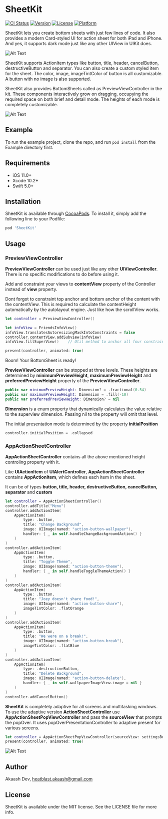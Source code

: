 # SheetKit

[![CI Status](https://img.shields.io/travis/akaashdev/SheetKit.svg?style=flat)](https://travis-ci.org/akaashdev/SheetKit)
[![Version](https://img.shields.io/cocoapods/v/SheetKit.svg?style=flat)](https://cocoapods.org/pods/SheetKit)
[![License](https://img.shields.io/cocoapods/l/SheetKit.svg?style=flat)](https://cocoapods.org/pods/SheetKit)
[![Platform](https://img.shields.io/cocoapods/p/SheetKit.svg?style=flat)](https://cocoapods.org/pods/SheetKit)


SheetKit lets you create bottom sheets with just few lines of code. It also provides a modern Card-styled UI for action sheet for both iPad and iPhone. And yes, it supports dark mode just like any other UIView in UIKit does.

![Alt Text](https://github.com/akaashdev/SheetKit/blob/master/Screenshots/screen-record-iphone-1.gif)

SheetKit supports ActionItem types like button, title, header, cancelButton, destructiveButton and separator. You can also create a custom styled item for the sheet. The color, image, imageTintColor of button is all customizable. A button with no image is also supported.

SheetKit also provides BottomSheets called as PreviewViewController in the kit. These components interactively grow on dragging, occupying the required space on both brief and detail mode. The heights of each mode is completely customizable.

![Alt Text](https://github.com/akaashdev/SheetKit/blob/master/Screenshots/screen-record-ipad-1.gif)

## Example

To run the example project, clone the repo, and run `pod install` from the Example directory first.

## Requirements

* iOS 11.0+
* Xcode 10.2+
* Swift 5.0+

## Installation

SheetKit is available through [CocoaPods](https://cocoapods.org). To install
it, simply add the following line to your Podfile:

```ruby
pod 'SheetKit'
```

## Usage

### PreviewViewController 

**PreviewViewController** can be used just like any other **UIViewController**. There is no specific modifications to do before using it.

Add and constraint your views to **contentView** property of the Controller instead of **view** property. 

Dont forgot to constraint top anchor and bottom anchor of the content with the contentView. This is required to calculate the contentHeight automatically by the autolayout engine. Just like how the scrollView works.

```swift
let controller = PreviewViewController()

let infoView = FriendsInfoView()
infoView.translatesAutoresizingMaskIntoConstraints = false
controller.contentView.addSubview(infoView)
infoView.fillSuperView()    // Util method to anchor all four constraints with superview

present(controller, animated: true)
```
Boom! Your BottomSheet is ready!
	
**PreviewViewController** can be stopped at three levels. These heights are determined by **minimumPreviewHeight**, **maximumPreviewHeight** and **preferredPreviewHeight** property of the **PreviewViewController**.

```swift
public var minimumPreviewHeight: Dimension? = .fractional(0.54)
public var maximumPreviewHeight: Dimension = .fill(-10)
public var preferredPreviewHeight: Dimension? = nil
```

**Dimension** is a enum property that dynamically calculates the value relative to the superview dimension.
Passing nil to the property will omit that level.

The initial presentation mode is determined by the property **initialPosition**

```swift
controller.initialPosition = .collapsed
```


### AppActionSheetController

**AppActionSheetController** contains all the above mentioned height controling property with it. 

Like **UIActionItem** of **UIAlertController**, **AppActionSheetController** contains **AppActionItem**, which defines each item in the sheet.

It can be of types **button, title, header, destructiveButton, cancelButton, separator** and **custom**

```swift
let controller = AppActionSheetController()
controller.addTitle("Menu")
controller.addActionItem(
    AppActionItem(
        type: .button,
        title: "Change Background",
        image: UIImage(named: "action-button-wallpaper"),
        handler: { _ in self.handleChangeBackgroundAction() }
    )
)
controller.addActionItem(
    AppActionItem(
        type: .button,
        title: "Toggle Theme",
        image: UIImage(named: "action-button-theme"),
        handler: { _ in self.handleToggleThemeAction() }
    )
)
controller.addActionItem(
    AppActionItem(
        type: .button,
        title: "Joey doesn't share food!",
        image: UIImage(named: "action-button-share"),
        imageTintColor: .flatOrange
    )
)
controller.addActionItem(
    AppActionItem(
        type: .button,
        title: "We were on a break!",
        image: UIImage(named: "action-button-break"),
        imageTintColor: .flatBlue
    )
)
controller.addActionItem(
    AppActionItem(
        type: .destructiveButton,
        title: "Delete Background",
        image: UIImage(named: "action-button-delete"),
        handler: { _ in self.wallpaperImageView.image = nil }
    )
)
controller.addCancelButton()
```

**SheetKit** is completely adaptive for all screens and multitasking windows.​ To use the adaptive version **ActionSheetController** use **AppActionSheetPopViewController** and pass the **sourceView** that prompts the popOver. It uses popOverPresentationController to adaptive present for various screens.

```swift
let controller = AppActionSheetPopViewController(sourceView: settingsButton)
present(controller, animated: true)
```
![Alt Text](https://github.com/akaashdev/SheetKit/blob/master/Screenshots/screen-record-ipad-2.gif)

## Author

Akaash Dev, heatblast.akaash@gmail.com 

## License

SheetKit is available under the MIT license. See the LICENSE file for more info.

